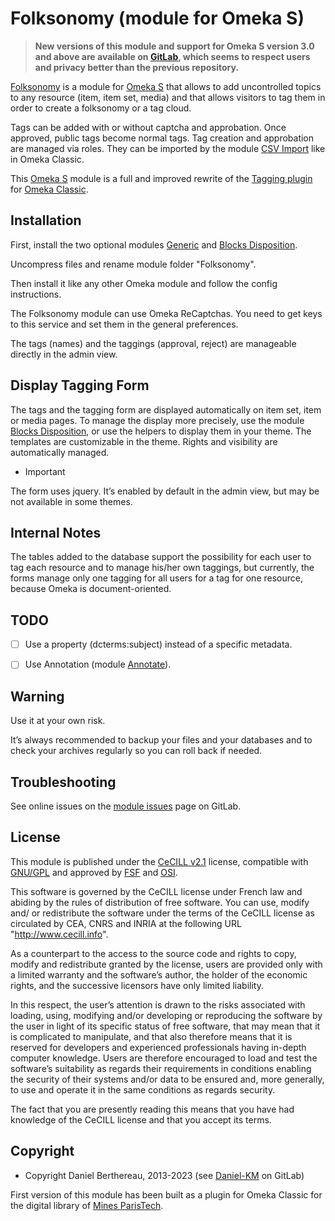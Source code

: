 Folksonomy (module for Omeka S)
===============================

> __New versions of this module and support for Omeka S version 3.0 and above
> are available on [GitLab], which seems to respect users and privacy better
> than the previous repository.__

[Folksonomy] is a module for [Omeka S] that allows to add uncontrolled topics to
any resource (item, item set, media) and that allows visitors to tag them in
order to create a folksonomy or a tag cloud.

Tags can be added with or without captcha and approbation. Once approved, public
tags become normal tags. Tag creation and approbation are managed via roles.
They can be imported by the module [CSV Import] like in Omeka Classic.

This [Omeka S] module is a full and improved rewrite of the [Tagging plugin] for
[Omeka Classic].


Installation
------------

First, install the two optional modules [Generic] and [Blocks Disposition].

Uncompress files and rename module folder "Folksonomy".

Then install it like any other Omeka module and follow the config instructions.

The Folksonomy module can use Omeka ReCaptchas. You need to get keys to this
service and set them in the general preferences.

The tags (names) and the taggings (approval, reject) are manageable directly in
the admin view.


Display Tagging Form
--------------------

The tags and the tagging form are displayed automatically on item set, item or
media pages. To manage the display more precisely, use the module [Blocks Disposition],
or use the helpers to display them in your theme. The templates are customizable
in the theme. Rights and visibility are automatically managed.

* Important

The form uses jquery. It’s enabled by default in the admin view, but may be not
available in some themes.


Internal Notes
--------------

The tables added to the database support the possibility for each user to tag
each resource and to manage his/her own taggings, but currently, the forms
manage only one tagging for all users for a tag for one resource, because Omeka
is document-oriented.


TODO
----

- [ ] Use a property (dcterms:subject) instead of a specific metadata.
- [ ] Use Annotation (module [Annotate]).


Warning
-------

Use it at your own risk.

It’s always recommended to backup your files and your databases and to check
your archives regularly so you can roll back if needed.


Troubleshooting
---------------

See online issues on the [module issues] page on GitLab.


License
-------

This module is published under the [CeCILL v2.1] license, compatible with
[GNU/GPL] and approved by [FSF] and [OSI].

This software is governed by the CeCILL license under French law and abiding by
the rules of distribution of free software. You can use, modify and/ or
redistribute the software under the terms of the CeCILL license as circulated by
CEA, CNRS and INRIA at the following URL "http://www.cecill.info".

As a counterpart to the access to the source code and rights to copy, modify and
redistribute granted by the license, users are provided only with a limited
warranty and the software’s author, the holder of the economic rights, and the
successive licensors have only limited liability.

In this respect, the user’s attention is drawn to the risks associated with
loading, using, modifying and/or developing or reproducing the software by the
user in light of its specific status of free software, that may mean that it is
complicated to manipulate, and that also therefore means that it is reserved for
developers and experienced professionals having in-depth computer knowledge.
Users are therefore encouraged to load and test the software’s suitability as
regards their requirements in conditions enabling the security of their systems
and/or data to be ensured and, more generally, to use and operate it in the same
conditions as regards security.

The fact that you are presently reading this means that you have had knowledge
of the CeCILL license and that you accept its terms.


Copyright
---------

* Copyright Daniel Berthereau, 2013-2023 (see [Daniel-KM] on GitLab)

First version of this module has been built as a plugin for Omeka Classic for
the digital library of [Mines ParisTech].


[Folksonomy]: https://gitlab.com/Daniel-KM/Omeka-S-module-Folksonomy
[Omeka S]: https://omeka.org/s
[Annotate]: https://gitlab.com/Daniel-KM/Omeka-S-module-Annotate
[Tagging plugin]: https://gitlab.com/Daniel-KM/Omeka-plugin-Tagging
[CSV Import]: https://github.com/omeka-s-modules/CSVImport
[Omeka Classic]: https://omeka.org
[Generic]: https://gitlab.com/Daniel-KM/Omeka-S-module-Generic
[Blocks Disposition]: https://gitlab.com/Daniel-KM/Omeka-S-module-BlocksDisposition
[module issues]: https://gitlab.com/Daniel-KM/Omeka-S-module-Folksonomy/-/issues
[CeCILL v2.1]: https://www.cecill.info/licences/Licence_CeCILL_V2.1-en.html
[GNU/GPL]: https://www.gnu.org/licenses/gpl-3.0.html
[FSF]: https://www.fsf.org
[OSI]: http://opensource.org
[Mines ParisTech]: https://patrimoine.mines-paristech.fr
[GitLab]: https://gitlab.com/Daniel-KM
[Daniel-KM]: https://gitlab.com/Daniel-KM "Daniel Berthereau"
